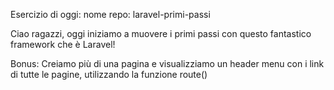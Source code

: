 Esercizio di oggi:
nome repo: laravel-primi-passi

Ciao ragazzi,
oggi iniziamo a muovere i primi passi con questo fantastico framework che è Laravel!
<!-- 
Per prima cosa, creiamo un nuovo progetto Laravel 7, utilizzando questo comando:
composer create-project --prefer-dist laravel/laravel:^7.0 laravel-primi-passi -->

<!-- Al termine dell’installazione, entriamo nella cartella del progetto
cd laravel-primi-passi e avviamo l’artisan serve con uno di questi due comandi:
php artisan serve oppure php -S localhost:8000 -t public-->

<!-- A questo punto, iniziamo a prendere confidenza con le rotte e le views: cancelliamo la view welcome.blade.php e creiamo una nostra homepage. Facciamo quindi sì che la rotta / visualizzi home.blade.php -->

<!-- Inizialmente stampiamo un Hello World, poi passiamo dei dati alla view in modo da visualizzarli dinamicamente con Blade. -->

Bonus:
Creiamo più di una pagina e visualizziamo un header menu con i link di tutte le pagine, utilizzando la funzione route()